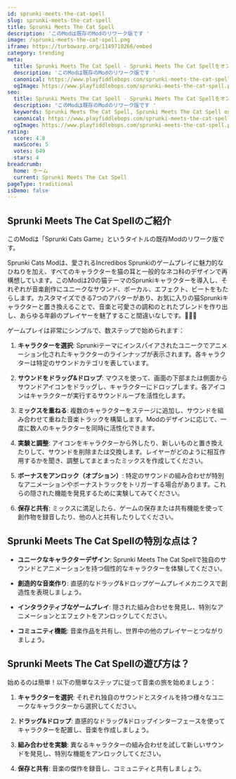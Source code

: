 ```yaml
---
id: sprunki-meets-the-cat-spell
slug: sprunki-meets-the-cat-spell
title: Sprunki Meets The Cat Spell
description: 'このModは既存のModのリワーク版です '
image: /sprunki-meets-the-cat-spell.png
iframe: https://turbowarp.org/1149710266/embed
category: trending
meta:
  title: Sprunki Meets The Cat Spell - Sprunki Meets The Cat Spellをオンラインでプレイ
  description: 'このModは既存のModのリワーク版です '
  canonical: https://www.playfiddlebops.com/sprunki-meets-the-cat-spell/
  ogImage: https://www.playfiddlebops.com/sprunki-meets-the-cat-spell.png
seo:
  title: Sprunki Meets The Cat Spell - Sprunki Meets The Cat Spellをオンラインでプレイ
  description: 'このModは既存のModのリワーク版です '
  keywords: Sprunki Meets The Cat Spell, Sprunki Meets The Cat Spell online
  canonical: https://www.playfiddlebops.com/sprunki-meets-the-cat-spell/
  ogImage: https://www.playfiddlebops.com/sprunki-meets-the-cat-spell.png
rating:
  score: 4.8
  maxScore: 5
  votes: 649
  stars: 4
breadcrumb:
  home: ホーム
  current: Sprunki Meets The Cat Spell
pageType: traditional
isDemo: false
---
```


## Sprunki Meets The Cat Spellのご紹介

このModは「Sprunki Cats Game」というタイトルの既存Modのリワーク版です。

Sprunki Cats Modは、愛されるIncredibos Sprunkiのゲームプレイに魅力的なひねりを加え、すべてのキャラクターを猫の耳と一般的なネコ科のデザインで再構想しています。このModは20の猫テーマのSprunkiキャラクターを導入し、それぞれが音楽創作にユニークなサウンド、ボーカル、エフェクト、ビートをもたらします。カスタマイズできる7つのアバターがあり、お気に入りの猫Sprunkiキャラクターと置き換えることで、音楽と可愛さの調和のとれたブレンドを作り出し、あらゆる年齢のプレイヤーを魅了すること間違いなしです。🐾🎨🎶

ゲームプレイは非常にシンプルで、数ステップで始められます：

1. **キャラクターを選択**: Sprunkiテーマにインスパイアされたユニークでアニメーション化されたキャラクターのラインナップが表示されます。各キャラクターは特定のサウンドカテゴリを表しています。

1. **サウンドをドラッグ&ドロップ**: マウスを使って、画面の下部または側面からサウンドアイコンをドラッグし、キャラクターにドロップします。各アイコンはキャラクターが実行するサウンドループを活性化します。

1. **ミックスを重ねる**: 複数のキャラクターをステージに追加し、サウンドを組み合わせて重ねた音楽トラックを構築します。Modのデザインに応じて、一度に数人のキャラクターを同時に活性化できます。

1. **実験と調整**: アイコンをキャラクターから外したり、新しいものと置き換えたりして、サウンドを削除または交換します。レイヤーがどのように相互作用するかを聞き、調整してまとまったミックスを作成してください。

1. **ボーナスをアンロック（オプション）**: 特定のサウンドの組み合わせが特別なアニメーションやボーナストラックをトリガーする場合があります。これらの隠された機能を発見するために実験してみてください。

1. **保存と共有**: ミックスに満足したら、ゲームの保存または共有機能を使って創作物を録音したり、他の人と共有したりしてください。

## Sprunki Meets The Cat Spellの特別な点は？

- **ユニークなキャラクターデザイン**: Sprunki Meets The Cat Spellで独自のサウンドとアニメーションを持つ個性的なキャラクターを体験してください。

- **創造的な音楽作り**: 直感的なドラッグ&ドロップゲームプレイメカニクスで創造性を表現しましょう。

- **インタラクティブなゲームプレイ**: 隠された組み合わせを発見し、特別なアニメーションとエフェクトをアンロックしてください。

- **コミュニティ機能**: 音楽作品を共有し、世界中の他のプレイヤーとつながりましょう。

## Sprunki Meets The Cat Spellの遊び方は？

始めるのは簡単！以下の簡単なステップに従って音楽の旅を始めましょう：

1. **キャラクターを選択**: それぞれ独自のサウンドとスタイルを持つ様々なユニークなキャラクターから選択してください。

1. **ドラッグ&ドロップ**: 直感的なドラッグ&ドロップインターフェースを使ってキャラクターを配置し、音楽を作成しましょう。

1. **組み合わせを実験**: 異なるキャラクターの組み合わせを試して新しいサウンドを発見し、特別な機能をアンロックしてください。

1. **保存と共有**: 音楽の傑作を録音し、コミュニティと共有しましょう。